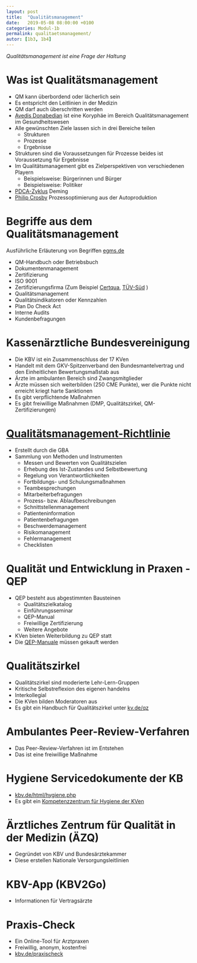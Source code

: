 ```yaml
---
layout: post
title:  "Qualitätsmanagement"
date:   2019-05-08 08:00:00 +0100
categories: Modul-1b
permalink: qualitaetsmanagement/
autor: [1b3, 1b4]
---
```


_Qualitätsmanagement ist eine Frage der Haltung_

# Was ist Qualitätsmanagement
* QM kann überbordend oder lächerlich sein
* Es entspricht den Leitlinien in der Medizin
* QM darf auch überschritten werden
* [Avedis Donabedian](https://en.wikipedia.org/wiki/Avedis_Donabedian) ist eine Koryphäe im Bereich Qualitätsmanagement im Gesundheitswesen
* Alle gewünschten Ziele lassen sich in drei Bereiche teilen
  - Strukturen
  - Prozesse
  - Ergebnisse
* Strukturen sind die Voraussetzungen für Prozesse beides ist Voraussetzung für Ergebnisse
* Im Qualitätsmanagement gibt es Zielperspektiven von verschiedenen Playern
  - Beispielsweise: Bürgerinnen und Bürger
  - Beispielsweise: Politiker
* [PDCA-Zyklus](https://de.wikipedia.org/wiki/Demingkreis) Deming
* [Philip Crosby](https://de.wikipedia.org/wiki/Philip_B._Crosby) Prozessoptimierung aus der Autoproduktion

# Begriffe aus dem Qualitätsmanagement
Ausführliche Erläuterung von Begriffen [egms.de](https://www.egms.de/tools/download.jsp?path=journals/mibe/2007-3/mibe000053.1a.pdf&mime=application/pdf&name=GMS-QM-Glossar-Auflage3.pdf)
* QM-Handbuch oder Betriebsbuch
* Dokumentenmanagement
* Zertifizierung
* ISO 9001
* Zertifizierungsfirma (Zum Beispiel [Certqua](https://www.certqua.de/web/de/zertifizierungen/haupt_zertifizierungen/qm-zertifizierung_iso_9001.php), [TÜV-Süd](https://www.tuev-sued.de/management-systeme/iso-9001) )
* Qualitätsmanagement
* Qualitätsindikatoren oder Kennzahlen
* Plan Do Check Act
* Interne Audits
* Kundenbefragungen



# Kassenärztliche Bundesvereinigung
* Die KBV ist ein Zusammenschluss der 17 KVen
* Handelt mit dem GKV-Spitzenverband den Bundesmantelvertrag und den Einheitlichen Bewertungsmaßstab aus
* Ärzte im ambulanten Bereich sind Zwangsmitglieder
* Ärzte müssen sich weiterbilden (250 CME Punkte), wer die Punkte nicht erreicht kriegt harte Sanktionen
* Es gibt verpflichtende Maßnahmen
* Es gibt freiwillige Maßnahmen (DMP, Qualitätszirkel, QM-Zertifizierungen)

# [Qualitätsmanagement-Richtlinie](https://www.g-ba.de/richtlinien/87/)
* Erstellt durch die GBA
* Sammlung von Methoden und Instrumenten
  - Messen und Bewerten von Qualitätszielen
  - Erhebung des Ist-Zustandes und Selbstbewertung
  - Regelung von Verantwortlichkeiten
  - Fortbildungs- und Schulungsmaßnahmen
  - Teambesprechungen
  - Mitarbeiterbefragungen
  - Prozess- bzw. Ablaufbeschreibungen
  - Schnittstellenmanagement
  - Patienteninformation
  - Patientenbefragungen
  - Beschwerdemanagement
  - Risikomanagement
  - Fehlermanagement
  - Checklisten

# Qualität und Entwicklung in Praxen - QEP
* QEP besteht aus abgestimmten Bausteinen
  - Qualitätszielkatalog
  - Einführungsseminar
  - QEP-Manual
  - Freiwillige Zertifizierung
  - Weitere Angebote
* KVen bieten Weiterbildung zu QEP statt
* Die [QEP-Manuale](https://www.kbv.de/html/1375.php) müssen gekauft werden

# Qualitätszirkel
* Qualitätszirkel sind moderierte Lehr-Lern-Gruppen
* Kritische Selbstreflexion des eigenen handelns
* Interkollegial
* Die KVen bilden Moderatoren aus
* Es gibt ein Handbuch für Qualitätszirkel unter [kv.de/qz](https://www.kbv.de/html/qualitaetszirkel.php)

# Ambulantes Peer-Review-Verfahren
* Das Peer-Review-Verfahren ist im Entstehen
* Das ist eine freiwillige Maßnahme

# Hygiene Servicedokumente der KB
* [kbv.de/html/hygiene.php](https://kbv.de/html/hygiene.php)
* Es gibt ein [Kompetenzzentrum für Hygiene der KVen](https://www.hygiene-medizinprodukte.de/start/)

# Ärztliches Zentrum für Qualität in der Medizin (ÄZQ)
* Gegründet von KBV und Bundesärztekammer
* Diese erstellen Nationale Versorgungsleitlinien

# KBV-App (KBV2Go)
* Informationen für Vertragsärzte

# Praxis-Check
* Ein Online-Tool für Arztpraxen
* Freiwillig, anonym, kostenfrei
* [kbv.de/praxischeck](https://www.kbv.de/html/mein_praxischeck.php)
